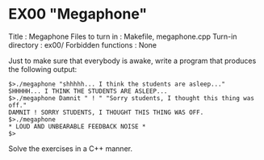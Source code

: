# EX00 "Megaphone"

Title : Megaphone
Files to turn in : Makefile, megaphone.cpp
Turn-in directory : ex00/
Forbidden functions : None

Just to make sure that everybody is awake, write a program that produces the following output:
```
$>./megaphone "shhhhh... I think the students are asleep..."
SHHHHH... I THINK THE STUDENTS ARE ASLEEP...
$>./megaphone Damnit " ! " "Sorry students, I thought this thing was off."
DAMNIT ! SORRY STUDENTS, I THOUGHT THIS THING WAS OFF.
$>./megaphone
* LOUD AND UNBEARABLE FEEDBACK NOISE *
$>
```

Solve the exercises in a C++ manner.
